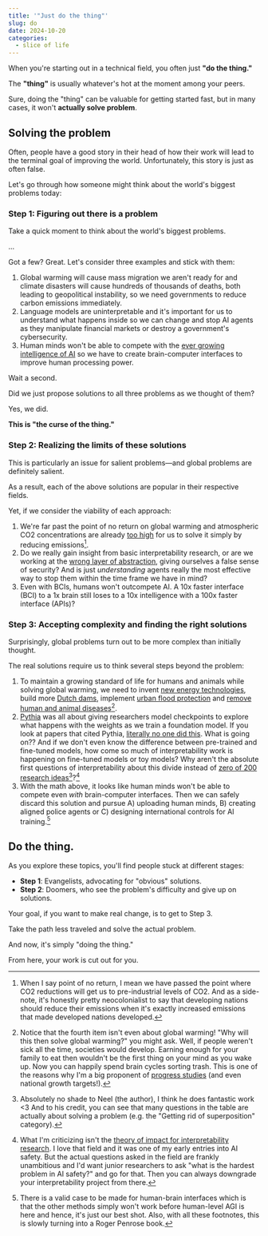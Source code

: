 ```yaml
---
title: '"Just do the thing"'
slug: do
date: 2024-10-20
categories:
  - slice of life
---
```

When you're starting out in a technical field, you often just **"do the thing."**

The **"thing"** is usually whatever's hot at the moment among your peers.

Sure, doing the "thing" can be valuable for getting started fast, but in many cases, it won't **actually solve problem**.

## Solving the problem

Often, people have a good story in their head of how their work will lead to the terminal goal of improving the world. Unfortunately, this story is just as often false.

Let's go through how someone might think about the world's biggest problems today:

### Step 1: Figuring out there is a problem

Take a quick moment to think about the world's biggest problems.

...

Got a few? Great. Let's consider three examples and stick with them:
1. Global warming will cause mass migration we aren't ready for and climate disasters will cause hundreds of thousands of deaths, both leading to geopolitical instability, so we need governments to reduce carbon emissions immediately.
2. Language models are uninterpretable and it's important for us to understand what happens inside so we can change and stop AI agents as they manipulate financial markets or destroy a government's cybersecurity.
3. Human minds won't be able to compete with the [ever growing intelligence of AI](https://epochai.org/) so we have to create brain-computer interfaces to improve human processing power.

Wait a second.

Did we just propose solutions to all three problems as we thought of them?

Yes, we did.

**This is "the curse of the thing."**
### Step 2: Realizing the limits of these solutions

This is particularly an issue for salient problems—and global problems are definitely salient.

As a result, each of the above solutions are popular in their respective fields.

Yet, if we consider the viability of each approach:
1. We're far past the point of no return on global warming and atmospheric CO2 concentrations are already [too high](https://www.climate.gov/news-features/understanding-climate/climate-change-atmospheric-carbon-dioxide) for us to solve it simply by reducing emissions[^4].
2. Do we really gain insight from basic interpretability research, or are we working at the [wrong layer of abstraction](https://cyborgism.wiki/), giving ourselves a false sense of security? And is just *understanding* agents really the most effective way to stop them within the time frame we have in mind?
3. Even with BCIs, humans won't outcompete AI. A 10x faster interface (BCI) to a 1x brain still loses to a 10x intelligence with a 100x faster interface (APIs)?

[^4]: When I say point of no return, I mean we have passed the point where CO2 reductions will get us to pre-industrial levels of CO2. And as a side-note, it's honestly pretty neocolonialist to say that developing nations should reduce their emissions when it's exactly increased emissions that made developed nations developed.
### Step 3: Accepting complexity and finding the right solutions

Surprisingly, global problems turn out to be more complex than initially thought.

The real solutions require us to think several steps beyond the problem:
1. To maintain a growing standard of life for humans and animals while solving global warming, we need to invent [new energy technologies](https://www.copenhagenatomics.com/), build more [Dutch dams](https://youtu.be/25LW_PG2ZuI), implement [urban flood protection](https://youtu.be/G8TwlnzErV8) and [remove human and animal diseases](https://worksinprogress.co/issue/the-ultra-selfish-gene/)[^8].
2. [Pythia](https://arxiv.org/abs/2304.01373) was all about giving researchers model checkpoints to explore what happens with the weights as we train a foundation model. If you look at papers that cited Pythia, [literally no one did this](https://scholar.google.com/scholar?cites=14127511396791067241&as_sdt=2005&sciodt=0,5&hl=en&oi=gsb). What is going on?? And if we don't even know the difference between pre-trained and fine-tuned models, how come so much of interpretability work is happening on fine-tuned models or toy models? Why aren't the absolute first questions of interpretability about this divide instead of [zero of 200 research ideas](https://docs.google.com/spreadsheets/u/1/d/1oOdrQ80jDK-aGn-EVdDt3dg65GhmzrvBWzJ6MUZB8n4/edit)[^5]?[^6]
3. With the math above, it looks like human minds won't be able to compete even *with* brain-computer interfaces. Then we can safely discard this solution and pursue A) uploading human minds, B) creating aligned police agents or C) designing international controls for AI training.[^7]

[^8]: Notice that the fourth item isn't even about global warming! "Why will this then solve global warming?" you might ask. Well, if people weren't sick all the time, societies would develop. Earning enough for your family to eat then wouldn't be the first thing on your mind as you wake up. Now you can happily spend brain cycles sorting trash. This is one of the reasons why I'm a big proponent of [progress studies](https://www.theatlantic.com/science/archive/2019/07/we-need-new-science-progress/594946/) (and even national growth targets!).

## Do the thing.

As you explore these topics, you'll find people stuck at different stages:

- **Step 1**: Evangelists, advocating for "obvious" solutions.
- **Step 2**: Doomers, who see the problem's difficulty and give up on solutions.

Your goal, if you want to make real change, is to get to Step 3.

Take the path less traveled and solve the actual problem.

And now, it's simply "doing the thing."

From here, your work is cut out for you.

[^7]: There is a valid case to be made for human-brain interfaces which is that the other methods simply won't work before human-level AGI is here and hence, it's just our best shot. Also, with all these footnotes, this is slowly turning into a Roger Penrose book.
[^5]: Absolutely no shade to Neel (the author), I think he does fantastic work <3 And to his credit, you can see that many questions in the table are actually about solving a problem (e.g. the "Getting rid of superposition" category).
[^6]: What I'm criticizing isn't the [theory of impact for interpretability research](https://www.alignmentforum.org/posts/LNA8mubrByG7SFacm/against-almost-every-theory-of-impact-of-interpretability-1). I love that field and it was one of my early entries into AI safety. But the actual questions asked in the field are frankly unambitious and I'd want junior researchers to ask "what is the hardest problem in AI safety?" and go for that. Then you can always downgrade your interpretability project from there.
